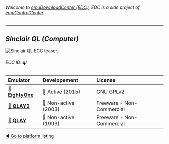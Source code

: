 ###### Welcome to [emuDownloadCenter (EDC)](https://github.com/PhoenixInteractiveNL/emuDownloadCenter/wiki/), EDC is a side project of [emuControlCenter](https://github.com/PhoenixInteractiveNL/emuControlCenter/wiki/)
***
## _Sinclair QL (Computer)_
![](https://raw.githubusercontent.com/wiki/PhoenixInteractiveNL/emuDownloadCenter/images_platform/ecc_ql_teaser.png "Sinclair QL ECC teaser.")
###### ECC ID: **ql**

| Emulator | Developement | License |
|:---------|:-------------|:--------|
| [:file_folder: **EightyOne**](https://github.com/PhoenixInteractiveNL/emuDownloadCenter/wiki/Emulator-eightyone#menu) | :large_blue_circle: Active (2015) | GNU GPLv2 |
| [:file_folder: **QLAY2**](https://github.com/PhoenixInteractiveNL/emuDownloadCenter/wiki/Emulator-qlay2#menu) | :red_circle: Non-active (2003) | Freeware - Non-Commercial |
| [:file_folder: **QLAY**](https://github.com/PhoenixInteractiveNL/emuDownloadCenter/wiki/Emulator-qlayw#menu) | :red_circle: Non-active (1999) | Freeware - Non-Commercial |

[:arrow_backward: Go to platform listing](https://github.com/PhoenixInteractiveNL/emuDownloadCenter/wiki/EDC-Platform-List)
